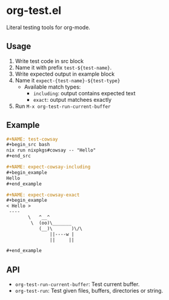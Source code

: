 # org-test.el

Literal testing tools for org-mode.

## Usage

1. Write test code in src block
2. Name it with prefix `test-${test-name}`.
3. Write expected output in example block
4. Name it `expect-{test-name}-${test-type}`
   - Available match types:
     - `including`: output contains expected text
     - `exact`: output matchees exactly
4. Run `M-x org-test-run-current-buffer`

## Example

~~~org
#+NAME: test-cowsay
#+begin_src bash
nix run nixpkgs#cowsay -- "Hello"
#+end_src

#+NAME: expect-cowsay-including
#+begin_example
Hello
#+end_example

#+NAME: expect-cowsay-exact
#+begin_example
< Hello >
 ----
        \   ^__^
         \  (oo)\_______
            (__)\       )\/\
                ||----w |
                ||     ||

#+end_example
~~~

## API

- `org-test-run-current-buffer`: Test current buffer.
- `org-test-run`: Test given files, buffers, directories or string.
